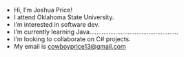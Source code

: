-  Hi, I’m Joshua Price!
-  I attend Oklahoma State University.
-  I’m interested in software dev.
-  I’m currently learning Java...................................................
-  I’m looking to collaborate on C# projects.
-  My email is cowboyprice13@gmail.com
